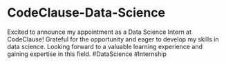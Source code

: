 # CodeClause-Data-Science
Excited to announce my appointment as a Data Science Intern at CodeClause! Grateful for the opportunity and eager to develop my skills in data science. Looking forward to a valuable learning experience and gaining expertise in this field. #DataScience #Internship

